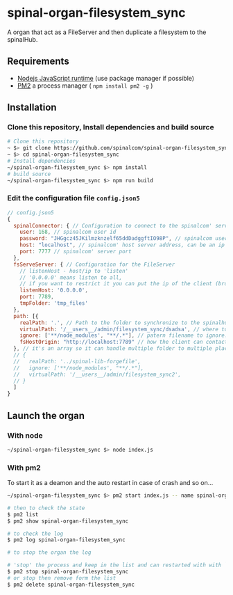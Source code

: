 # spinal-organ-filesystem_sync
A organ that act as a FileServer and then duplicate a filesystem to the spinalHub.

## Requirements

- [Nodejs JavaScript runtime](https://nodejs.org/en/download/)  (use package manager if possible)
- [PM2](https://github.com/Unitech/pm2) a process manager ( `npm install pm2 -g` )

## Installation

### Clone this repository, Install dependencies and build source 
```sh
# Clone this repository
~ $> git clone https://github.com/spinalcom/spinal-organ-filesystem_sync.git
~ $> cd spinal-organ-filesystem_sync
# Install dependencies
~/spinal-organ-filesystem_sync $> npm install
# build source
~/spinal-organ-filesystem_sync $> npm run build
```
### Edit the configuration file `config.json5`

```js
// config.json5 
{
  spinalConnector: { // Configuration to connect to the spinalcom' server
    user: 168, // spinalcom user id
    password: "JHGgcz45JKilmzknzelf65ddDadggftIO98P", // spinalcom user password
    host: "localhost", // spinalcom' host server address, can be an ip address
    port: 7777 // spinalcom' server port
  },
  fsServeServer: { // Configuration for the FileServer
    // listenHost - host/ip to 'listen'
    // '0.0.0.0' means listen to all,
    // if you want to restrict it you can put the ip of the client (browser)
    listenHost: '0.0.0.0',
    port: 7789,
    tmpFolder: 'tmp_files'
  },
  path: [{
    realPath: '.', // Path to the folder to synchronize to the spinalhub.
    virtualPath: '/__users__/admin/filesystem_sync/dsadsa', // where to put the synchonized data in the spinalhub virtual filesystem.
    ignore: ['**/node_modules', "**/.*"], // patern filename to ignore. Here means "node_modules" and everything that start with "."
    fsHostOrigin: "http://localhost:7789" // how the client can contact the server. Replace localhost by the ip that launch this organ.
  }, // it's an array so it can handle multiple folder to multiple places
  // {
  //   realPath: '../spinal-lib-forgefile',
  //   ignore: ['**/node_modules', "**/.*"],
  //   virtualPath: '/__users__/admin/filesystem_sync2',
  // }
  ]
}
```

## Launch the organ

### With node
```sh
~/spinal-organ-filesystem_sync $> node index.js
```

### With pm2
To start it as a deamon and the auto restart in case of crash and so on...
```sh
~/spinal-organ-filesystem_sync $> pm2 start index.js -- name spinal-organ-filesystem_sync

# then to check the state
$ pm2 list
$ pm2 show spinal-organ-filesystem_sync

# to check the log
$ pm2 log spinal-organ-filesystem_sync

# to stop the organ the log

# 'stop' the process and keep in the list and can restarted with with `pm2 start <id|name>` 
$ pm2 stop spinal-organ-filesystem_sync
# or stop then remove form the list
$ pm2 delete spinal-organ-filesystem_sync
```
